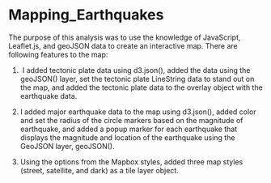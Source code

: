 # Mapping_Earthquakes

The purpose of this analysis was to use the knowledge of JavaScript, Leaflet.js, and geoJSON data to create an interactive map. There are following features to the map:

1.  I added tectonic plate data using d3.json(), added the data using the geoJSON() layer, set the tectonic plate LineString data to stand out on the map, and added the tectonic plate data to the overlay object with the earthquake data.

2. I added major earthquake data to the map using d3.json(), added color and set the radius of the circle markers based on the magnitude of earthquake, and added a popup marker for each earthquake that displays the magnitude and location of the earthquake using the GeoJSON layer, geoJSON().

3. Using the options from the Mapbox styles, added three map styles (street, satellite, and dark) as a tile layer object.
